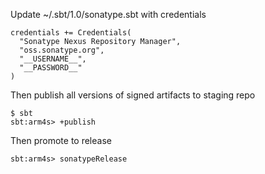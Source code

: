 Update ~/.sbt/1.0/sonatype.sbt with credentials
```
credentials += Credentials(
  "Sonatype Nexus Repository Manager",
  "oss.sonatype.org",
  "__USERNAME__",
  "__PASSWORD__"
)
```

Then publish all versions of signed artifacts to staging repo
```
$ sbt
sbt:arm4s> +publish
```

Then promote to release
```
sbt:arm4s> sonatypeRelease
```

